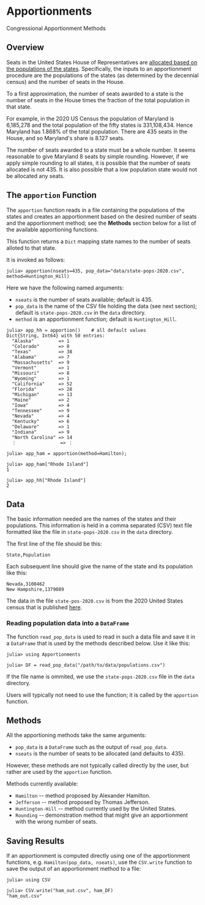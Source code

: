 # Apportionments
Congressional Apportionment Methods

## Overview

Seats in the United States House of Representatives are [allocated based on the populations
of the states](https://en.wikipedia.org/wiki/United_States_congressional_apportionment). 
Specifically, the inputs to an apportionment procedure are the populations
of the states (as determined by the decennial census) and the number of seats in the House. 

To a first approximation, the number of seats awarded to a state is the number of seats in 
the House times the fraction of the total population in that state. 

For example, in the 2020 US Census the population of Maryland is 6,185,278 and the 
total population of the fifty states is 331,108,434. 
Hence Maryland has 1.868% of the total population. There are 435 seats in the House, and so Maryland's share is 8.127 seats. 

The number of seats awarded to a state must be a whole number. It seems reasonable to
give Maryland 8 seats by simple rounding. However, if we apply simple rounding 
to all states, it is possible that the number of seats allocated is not 435. 
It is also possible that a low population state would not be allocated any seats. 

## The `apportion` Function

The `apportion` function reads in a file containing the populations of the states
and creates an apportionment based on the desired number of seats and the apportionment
method; see the **Methods** section below for a list of the available 
apportioning functions. 

This function returns a `Dict` mapping state names to the number of seats alloted to that state.


It is invoked as follows:
```
julia> apportion(nseats=435, pop_data="data/state-pops-2020.csv", method=Huntington_Hill)
```
Here we have the following named arguments:
* `nseats` is the number of seats available; default is 435.
* `pop_data` is the name of the CSV file holding the data (see next section); default is `state-pops-2020.csv` in the `data` directory.
* `method` is an apportionment function; default is `Huntington_Hill`.


```
julia> app_hh = apportion()    # all default values
Dict{String, Int64} with 50 entries:
  "Alaska"         => 1
  "Colorado"       => 8
  "Texas"          => 38
  "Alabama"        => 7
  "Massachusetts"  => 9
  "Vermont"        => 1
  "Missouri"       => 8
  "Wyoming"        => 1
  "California"     => 52
  "Florida"        => 28
  "Michigan"       => 13
  "Maine"          => 2
  "Iowa"           => 4
  "Tennessee"      => 9
  "Nevada"         => 4
  "Kentucky"       => 6
  "Delaware"       => 1
  "Indiana"        => 9
  "North Carolina" => 14
  ⋮                => ⋮

julia> app_ham = apportion(method=Hamilton);

julia> app_ham["Rhode Island"]
1

julia> app_hh["Rhode Island"]
2
```




## Data 

The basic information needed are the names of the states and their populations. 
This information is held in a comma separated (CSV) text file formatted like the file 
in `state-pops-2020.csv` in the `data` directory. 

The first line of the file should be this:
```
State,Population
```
Each subsequent line should give the name of the state and its population like this:
```
Nevada,3108462
New Hampshire,1379089
```
The data in the file `state-pos-2020.csv` is from the 2020 United States 
census that is published 
[here](https://www.census.gov/data/tables/2020/dec/2020-apportionment-data.html).

### Reading population data into a `DataFrame`

The function `read_pop_data` is used to read in such a data file and save it in 
a `DataFrame` that is used by the methods described below. Use it like this:
```
julia> using Apportionments

julia> DF = read_pop_data("/path/to/data/populations.csv")
```

If the file name is ommited, we use the `state-pops-2020.csv` file in the `data` 
directory.

Users will typically not need to use the function; it is called by the
`apportion` function. 

## Methods

All the apportioning methods take the same arguments:
* `pop_data` is a `DataFrame` such as the output of `read_pop_data`.
* `nseats` is the number of seats to be allocated (and defaults to 435).

However, these methods are not typically called directly by the user, 
but rather are used by the `apportion` function. 

Methods currently available:
* `Hamilton` -- method proposed by Alexander Hamilton.
* `Jefferson` -- method proposed by Thomas Jefferson.
* `Huntington-Hill` -- method currently used by the United States.
* `Rounding` -- demonstration method that might give an apportionment with the wrong number of seats.



## Saving Results

If an apportionment is computed directly using one of the apportionment functions, e.g. 
`Hamilton(pop_data, nseats)`, use the `CSV.write`
function to save the output of an apportionment method to a file:
```
julia> using CSV

julia> CSV.write("ham_out.csv", ham_DF)
"ham_out.csv"
```
